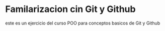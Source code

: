 # Familarizacion cin Git y Github
este es un ejercicio del curso POO para conceptos basicos de Git y Github 